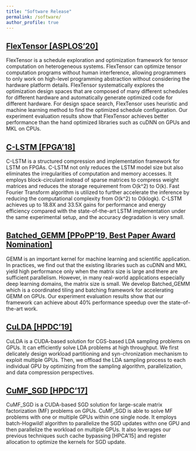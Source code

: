 ```yaml
---
title: "Software Release"
permalink: /software/
author_profile: true
---
```


## [FlexTensor [ASPLOS’20]](https://github.com/KnowingNothing/FlexTensor)

FlexTensor is a schedule exploration and optimization framework for tensor computation on heterogeneous systems. FlexTensor can optimize tensor computation programs without human interference, allowing programmers to only work on high-level programming abstraction without considering the hardware platform details. FlexTensor systematically explores the optimization design spaces that are composed of many different schedules for different hardware and automatically generate optimized code for different hardware. For design space search, FlexTensor uses heuristic and machine learning method to find the optimized schedule configuration. Our experiment evaluation results show that FlexTensor achieves better performance than the hand optimized libraries such as cuDNN on GPUs and MKL on CPUs. 

## [C-LSTM [FPGA’18]](https://github.com/shvo/C-LSTM)

C-LSTM is a structured compression and implementation framework for LSTM on FPGAs. C-LSTM not only reduces the LSTM model size but also eliminates the irregularities of computation and memory accesses. It employs block-circulant instead of sparse matrices to compress weight matrices and reduces the storage requirement from O(k^2) to O(k). Fast Fourier Transform algorithm is utilized to further accelerate the inference by reducing the computational complexity from O(k^2) to O(klogk). C-LSTM achieves up to 18.8X and 33.5X gains for performance and energy efficiency compared with the state-of-the-art LSTM implementation under the same experimental setup, and the accuracy degradation is very small.

## [Batched\_GEMM [PPoPP’19, Best Paper Award Nomination]](https://github.com/LiXiuhong/batched_gemm)

GEMM is an important kernel for machine learning and scientific application. In practices, we find out that the existing libraries such as cuDNN and MKL yield high performance only when the matrix size is large and there are sufficient parallelism. However, in many real-world applications especially deep learning domains, the matrix size is small. We develop Batched\_GEMM which is a coordinated tiling and batching framework for accelerating GEMM on GPUs. Our experiment evaluation results show that our framework can achieve about 40% performance speedup over the state-of-the-art work.

## [CuLDA [HPDC’19]](https://github.com/cuMF/culda_cgs)

CuLDA is a CUDA-based solution for CGS-based LDA sampling problems on GPUs. It can efficiently solve LDA problems at high throughput. We first delicately design workload partitioning and syn-chronization mechanism to exploit multiple GPUs. Then, we offload the LDA sampling process to each individual GPU by optimizing from the sampling algorithm, parallelization, and data compression perspectives.

## [CuMF\_SGD [HPDC’17]](https://github.com/cuMF/cumf_sgd)

CuMF\_SGD is a CUDA-based SGD solution for large-scale matrix factorization (MF) problems on GPUs. CuMF\_SGD is able to solve MF problems with one or multiple GPUs within one single node. It employs batch-Hogwild! algorithm to parallelize the SGD updates withn one GPU and then parallelize the workload on multiple GPUs. It also leverages our previous techniques such cache bypassing [HPCA’15] and register allocation to optimize the kernels for SGD update.

